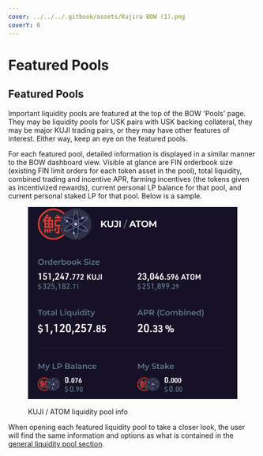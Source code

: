 ```yaml
---
cover: ../../../.gitbook/assets/Kujira BOW (1).png
coverY: 0
---
```


# Featured Pools

## Featured Pools

Important liquidity pools are featured at the top of the BOW 'Pools' page. They may be liquidity pools for USK pairs with USK backing collateral, they may be major KUJI trading pairs, or they may have other features of interest. Either way, keep an eye on the featured pools.

For each featured pool, detailed information is displayed in a similar manner to the BOW dashboard view. Visible at glance are FIN orderbook size (existing FIN limit orders for each token asset in the pool), total liquidity, combined trading and incentive APR, farming incentives (the tokens given as incentivized rewards), current personal LP balance for that pool, and current personal staked LP for that pool. Below is a sample.

<figure><img src="../../../.gitbook/assets/image (23).png" alt=""><figcaption><p>KUJI / ATOM liquidity pool info</p></figcaption></figure>

When opening each featured liquidity pool to take a closer look, the user will find the same information and options as what is contained in the [general liquidity pool section](all-liquidity-pools/).
